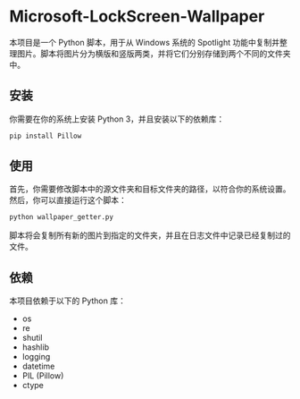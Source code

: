# Microsoft-LockScreen-Wallpaper

本项目是一个 Python 脚本，用于从 Windows 系统的 Spotlight 功能中复制并整理图片。脚本将图片分为横版和竖版两类，并将它们分别存储到两个不同的文件夹中。

## 安装

你需要在你的系统上安装 Python 3，并且安装以下的依赖库：

```bash
pip install Pillow
```

## 使用
首先，你需要修改脚本中的源文件夹和目标文件夹的路径，以符合你的系统设置。然后，你可以直接运行这个脚本：
```bash
python wallpaper_getter.py
```
脚本将会复制所有新的图片到指定的文件夹，并且在日志文件中记录已经复制过的文件。

## 依赖
本项目依赖于以下的 Python 库：
- os
- re
- shutil
- hashlib
- logging
- datetime
- PIL (Pillow)
- ctype

